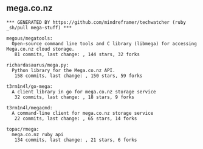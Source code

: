 ## mega.co.nz


<!-- PROJECTS_LIST_START -->
    *** GENERATED BY https://github.com/mindreframer/techwatcher (ruby _sh/pull mega-stuff) *** 

    megous/megatools:
      Open-source command line tools and C library (libmega) for accessing Mega.co.nz cloud storage.
       81 commits, last change: , 144 stars, 32 forks

    richardasaurus/mega.py:
      Python library for the Mega.co.nz API.
       158 commits, last change: , 150 stars, 59 forks

    t3rm1n4l/go-mega:
      A client library in go for mega.co.nz storage service
       32 commits, last change: , 18 stars, 9 forks

    t3rm1n4l/megacmd:
      A command-line client for mega.co.nz storage service
       22 commits, last change: , 65 stars, 14 forks

    topac/rmega:
      mega.co.nz ruby api
       134 commits, last change: , 21 stars, 6 forks
<!-- PROJECTS_LIST_END -->

